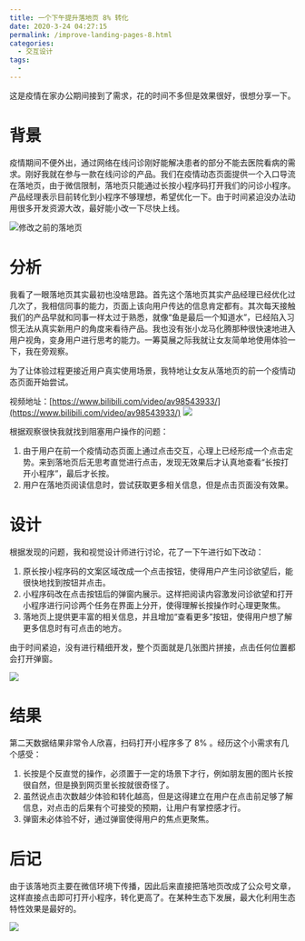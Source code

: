 ```yaml
---
title: 一个下午提升落地页 8% 转化
date: 2020-3-24 04:27:15
permalink: /improve-landing-pages-8.html
categories:
  - 交互设计
tags:
  - 
---
```


这是疫情在家办公期间接到了需求，花的时间不多但是效果很好，很想分享一下。

# 背景

疫情期间不便外出，通过网络在线问诊刚好能解决患者的部分不能去医院看病的需求。刚好我就在参与一款在线问诊的产品。我们在疫情动态页面提供一个入口导流在落地页，由于微信限制，落地页只能通过长按小程序码打开我们的问诊小程序。产品经理表示目前转化到小程序不够理想，希望优化一下。由于时间紧迫没办法动用很多开发资源大改，最好能小改一下尽快上线。<!-- more -->

![修改之前的落地页](http://pic.ftium4.com/1240-20201226042907518.png)



# 分析

我看了一眼落地页其实最初也没啥思路。首先这个落地页其实产品经理已经优化过几次了，我相信同事的能力，页面上该向用户传达的信息肯定都有。其次每天接触我们的产品早就和同事一样太过于熟悉，就像“鱼是最后一个知道水”，已经陷入习惯无法从真实新用户的角度来看待产品。我也没有张小龙马化腾那种很快速地进入用户视角，变身用户进行思考的能力。一筹莫展之际我就让女友简单地使用体验一下，我在旁观察。

为了让体验过程更接近用户真实使用场景，我特地让女友从落地页的前一个疫情动态页面开始尝试。

视频地址：[https://www.bilibili.com/video/av98543933/](https://www.bilibili.com/video/av98543933/)
![](http://pic.ftium4.com/1240-20201226042915413.png)


根据观察很快我就找到阻塞用户操作的问题：

1. 由于用户在前一个疫情动态页面上通过点击交互，心理上已经形成一个点击定势。来到落地页后无思考直觉进行点击，发现无效果后才认真地查看“长按打开小程序”，最后才长按。
2. 用户在落地页阅读信息时，尝试获取更多相关信息，但是点击页面没有效果。

# 设计

根据发现的问题，我和视觉设计师进行讨论，花了一下午进行如下改动：

1. 原长按小程序码的文案区域改成一个点击按钮，使得用户产生问诊欲望后，能很快地找到按钮并点击。
2. 小程序码改在点击按钮后的弹窗内展示。这样把阅读内容激发问诊欲望和打开小程序进行问诊两个任务在界面上分开，使得理解长按操作时心理更聚焦。
3. 落地页上提供更丰富的相关信息，并且增加“查看更多”按钮，使得用户想了解更多信息时有可点击的地方。

由于时间紧迫，没有进行精细开发，整个页面就是几张图片拼接，点击任何位置都会打开弹窗。

![](http://pic.ftium4.com/1240-20201226042920454.png)

# 结果

第二天数据结果非常令人欣喜，扫码打开小程序多了 8% 。经历这个小需求有几个感受：

1. 长按是个反直觉的操作，必须置于一定的场景下才行，例如朋友圈的图片长按很自然，但是换到网页里长按就很奇怪了。
2. 虽然说点击次数越少体验和转化越高，但是这得建立在用户在点击前足够了解信息，对点击的后果有个可接受的预期，让用户有掌控感才行。
3. 弹窗未必体验不好，通过弹窗使得用户的焦点更聚焦。

# 后记

由于该落地页主要在微信环境下传播，因此后来直接把落地页改成了公众号文章，这样直接点击即可打开小程序，转化更高了。在某种生态下发展，最大化利用生态特性效果是最好的。

![](http://pic.ftium4.com/1240-20201226042927385.png)